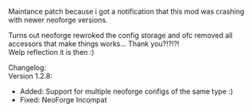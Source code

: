 Maintance patch because i got a notification that this mod was crashing with newer neoforge versions.    

Turns out neoforge rewroked the config storage and ofc removed all accessors that make things works... Thank you?!?!?!    
Welp reflection it is then :)

Changelog:   
Version 1.2.8:    
- Added: Support for multiple neoforge configs of the same type :)
- Fixed: NeoForge Incompat